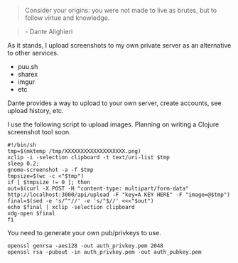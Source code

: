 > Consider your origins: you were not made to live as brutes, but to follow virtue and knowledge.

> \- Dante Alighieri

As it stands, I upload screenshots to my own private server as an alternative to other services.
- puu.sh
- sharex
- imgur
- etc

Dante provides a way to upload to your own server, create accounts, see upload history, etc.

I use the following script to upload images.
Planning on writing a Clojure screenshot tool soon.

```
#!/bin/sh
tmp=$(mktemp /tmp/XXXXXXXXXXXXXXXXXXX.png)
xclip -i -selection clipboard -t text/uri-list $tmp
sleep 0.2;
gnome-screenshot -a -f $tmp
tmpsize=$(wc -c <"$tmp")
if [ $tmpsize != 0 ]; then
out=$(curl -X POST -H "content-type: multipart/form-data" http://localhost:3000/api/upload -F "key=A KEY HERE" -F "image=@$tmp")
final=$(sed -e 's/^"//' -e 's/"$//' <<<"$out")
echo $final | xclip -selection clipboard
xdg-open $final
fi
```


You need to generate your own pub/privkeys to use.

```
openssl genrsa -aes128 -out auth_privkey.pem 2048
openssl rsa -pubout -in auth_privkey.pem -out auth_pubkey.pem
```
